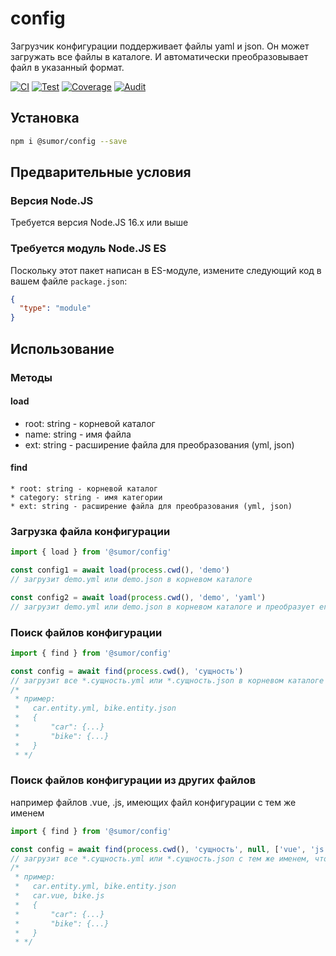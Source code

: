 # config

Загрузчик конфигурации поддерживает файлы yaml и json. Он может загружать все файлы в каталоге.
И автоматически преобразовывает файл в указанный формат.

[![CI](https://github.com/sumor-cloud/config/actions/workflows/ci.yml/badge.svg)](https://github.com/sumor-cloud/config/actions/workflows/ci.yml)
[![Test](https://github.com/sumor-cloud/config/actions/workflows/ut.yml/badge.svg)](https://github.com/sumor-cloud/config/actions/workflows/ut.yml)
[![Coverage](https://github.com/sumor-cloud/config/actions/workflows/coverage.yml/badge.svg)](https://github.com/sumor-cloud/config/actions/workflows/coverage.yml)
[![Audit](https://github.com/sumor-cloud/config/actions/workflows/audit.yml/badge.svg)](https://github.com/sumor-cloud/config/actions/workflows/audit.yml)

## Установка

```bash
npm i @sumor/config --save
```

## Предварительные условия

### Версия Node.JS

Требуется версия Node.JS 16.x или выше

### Требуется модуль Node.JS ES

Поскольку этот пакет написан в ES-модуле,
измените следующий код в вашем файле `package.json`:

```json
{
  "type": "module"
}
```

## Использование

### Методы

#### load

- root: string - корневой каталог
- name: string - имя файла
- ext: string - расширение файла для преобразования (yml, json)

#### find

    * root: string - корневой каталог
    * category: string - имя категории
    * ext: string - расширение файла для преобразования (yml, json)

### Загрузка файла конфигурации

```javascript
import { load } from '@sumor/config'

const config1 = await load(process.cwd(), 'demo')
// загрузит demo.yml или demo.json в корневом каталоге

const config2 = await load(process.cwd(), 'demo', 'yaml')
// загрузит demo.yml или demo.json в корневом каталоге и преобразует его в файл формата yaml
```

### Поиск файлов конфигурации

```javascript
import { find } from '@sumor/config'

const config = await find(process.cwd(), 'сущность')
// загрузит все *.сущность.yml или *.сущность.json в корневом каталоге
/*
 * пример:
 *   car.entity.yml, bike.entity.json
 *   {
 *       "car": {...}
 *       "bike": {...}
 *   }
 * */
```

### Поиск файлов конфигурации из других файлов

например файлов .vue, .js, имеющих файл конфигурации с тем же именем

```javascript
import { find } from '@sumor/config'

const config = await find(process.cwd(), 'сущность', null, ['vue', 'js'])
// загрузит все *.сущность.yml или *.сущность.json с тем же именем, что и * .vue или * .js в корневом каталоге
/*
 * пример:
 *   car.entity.yml, bike.entity.json
 *   car.vue, bike.js
 *   {
 *       "car": {...}
 *       "bike": {...}
 *   }
 * */
```
